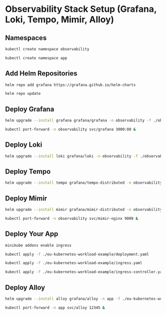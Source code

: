 # Observability Stack Setup (Grafana, Loki, Tempo, Mimir, Alloy)

## Namespaces

```bash
kubectl create namespace observability

kubectl create namespace app
```

## Add Helm Repositories

```bash
helm repo add grafana https://grafana.github.io/helm-charts

helm repo update
```

## Deploy Grafana

```bash
helm upgrade --install grafana grafana/grafana -n observability -f ./observability/values-grafana.yaml

kubectl port-forward -n observability svc/grafana 3000:80 &
```

## Deploy Loki

```bash
helm upgrade --install loki grafana/loki -n observability -f ./observability/values-loki.yaml
```

## Deploy Tempo

```bash
helm upgrade --install tempo grafana/tempo-distributed -n observability -f ./observability/values-tempo.yaml
```

## Deploy Mimir

```bash
helm upgrade --install mimir grafana/mimir-distributed -n observability -f ./observability/values-mimir.yaml

kubectl port-forward -n observability svc/mimir-nginx 9009 &
```

## Deploy Your App

```bash
minikube addons enable ingress

kubectl apply -f ./eu-kubernetes-workload-example/deployment.yaml

kubectl apply -f ./eu-kubernetes-workload-example/ingress.yaml

kubectl apply -f ./eu-kubernetes-workload-example/ingress-controller.yaml
```

## Deploy Alloy

```bash
helm upgrade --install alloy grafana/alloy -n app -f ./eu-kubernetes-workload-example/alloy/values-alloy.yaml

kubectl port-forward -n app svc/alloy 12345 &
```